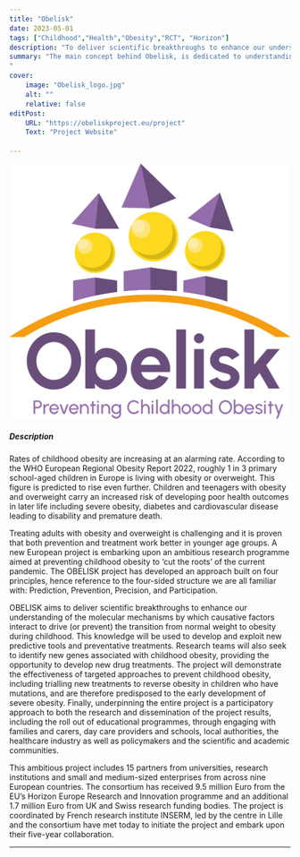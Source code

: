 ```yaml
---
title: "Obelisk"
date: 2023-05-01
tags: ["Childhood","Health","Obesity","RCT", "Horizon"]
description: "To deliver scientific breakthroughs to enhance our understanding of the molecular mechanisms by which causative factors interact to drive (or prevent) the transition from normal weight to obesity during childhood."
summary: "The main concept behind Obelisk, is dedicated to understanding, Predicting, and Preventing obesity in children and providing Precision medicine for those affected. The 4P’s approach of Obelisk involves active Participation from all stakeholders including families, scientific and medical communities, daycare centres, schools, policymakers, and industry, to drive social innovation and achieve successful outcomes.
"
cover:
    image: "Obelisk_logo.jpg"
    alt: ""
    relative: false
editPost:
    URL: "https://obeliskproject.eu/project"
    Text: "Project Website"

---
```


![](Obelisk_logo.jpg)

##### Description

Rates of childhood obesity are increasing at an alarming rate. According to the WHO European Regional Obesity Report 2022, roughly 1 in 3 primary school-aged children in Europe is living with obesity or overweight. This figure is predicted to rise even further. Children and teenagers with obesity and overweight carry an increased risk of developing poor health outcomes in later life including severe obesity, diabetes and cardiovascular disease leading to disability and premature death.

Treating adults with obesity and overweight is challenging and it is proven that both prevention and treatment work better in younger age groups. A new European project is embarking upon an ambitious research programme aimed at preventing childhood obesity to ‘cut the roots’ of the current pandemic. The OBELISK project has developed an approach built on four principles, hence reference to the four-sided structure we are all familiar with: Prediction, Prevention, Precision, and Participation.

OBELISK aims to deliver scientific breakthroughs to enhance our understanding of the molecular mechanisms by which causative factors interact to drive (or prevent) the transition from normal weight to obesity during childhood. This knowledge will be used to develop and exploit new predictive tools and preventative treatments. Research teams will also seek to identify new genes associated with childhood obesity, providing the opportunity to develop new drug treatments. The project will demonstrate the effectiveness of targeted approaches to prevent childhood obesity, including trialling new treatments to reverse obesity in children who have mutations, and are therefore predisposed to the early development of severe obesity. Finally, underpinning the entire project is a participatory approach to both the research and dissemination of the project results, including the roll out of educational programmes, through engaging with families and carers, day care providers and schools, local authorities, the healthcare industry as well as policymakers and the scientific and academic communities.

This ambitious project includes 15 partners from universities, research institutions and small and medium-sized enterprises from across nine European countries. The consortium has received 9.5 million Euro from the EU’s Horizon Europe Research and Innovation programme and an additional 1.7 million Euro from UK and Swiss research funding bodies. The project is coordinated by French research institute INSERM, led by the centre in Lille and the consortium have met today to initiate the project and embark upon their five-year collaboration.

---
